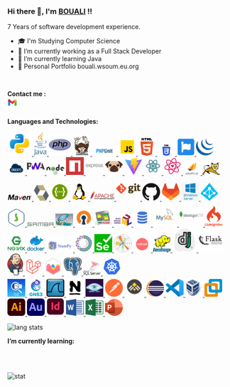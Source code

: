 ### Hi there 👋, I'm [BOUALI](https://github.com/youssefbouali) !!

7 Years of software development experience.

<!--
**youssefbouali/youssefbouali** is a ✨ _special_ ✨ repository because its `README.md` (this file) appears on your GitHub profile.

Here are some ideas to get you started:

-->


- 🎓 I'm Studying Computer Science
- 🔭 I’m currently working as a Full Stack Developer
- 🌱 I’m currently learning Java
- 💼 Personal Portfolio bouali.wsoum.eu.org
<!-- - 👯 I’m looking to collaborate on ...
- 🤔 I’m looking for help with ...
- 💬 Ask me about ...
- 📫 How to reach me: ...
- ⚡ Fun fact: ...
- ⚡ I am interested in Philosophy of History, Physics and Technology -->
<br/>

**Contact me :** 
<br/>
<a href="mailto:mr.boualiyoussef@gmail.com">
<img align="left" alt="Bouali Email" src="images/gmail-new.png" width="22px"/>
</a>
<!--a href="https://www.linkedin.com/in/youssef1bouali">
<img align="left" alt="Bouali Linkedin" src="images/linkedin.svg" width="22px"/>
</a>
<a href="https://twitter.com/youssef1bouali">
<img align="left" alt="Bouali Twitter" src="images/twitter.png" width="22px"/>
</a-->
<br/> 






**Languages and Technologies:**
<br/>
<p float="left">
<a href="https://www.python.org/">
<img alt="Python" src="images/python.png" width="55"/>
</a>
<a href="https://www.java.com/">
<img alt="Java" src="images/java.png" width="30"/>
</a>
<a href="https://www.php.net/">
<img alt="PHP" src="images/php.png" width="50"/>
</a>
<a href="https://getcomposer.org/">
<img alt="Composer" src="images/composer.png" width="40"/>
</a>
<a href="https://phpunit.de/index.html">
<img alt="PHPUnit" src="images/phpunit.png" width="55"/>
</a>
<a href="https://www.javascript.com/">
<img alt="Javascript" src="images/javascript.png" width="40"/>
</a>
<a href="https://en.wikipedia.org/wiki/HTML">
<img alt="HTML" src="images/html.png" width="40"/>
</a>
<a href="https://en.wikipedia.org/wiki/CSS3">
<img alt="CSS3" src="images/css.png" width="40"/>
</a>
<a href="https://fontawesome.com/">
<img alt="Font Awesome" src="images/font_awesome_logo.png" width="40"/>
</a>
<a href="https://jquery.com/">
<img alt="Jquery" src="images/external-jquery-is-a-javascript-library-designed-to-simplify-html-logo-shadow-tal-revivo.png" width="40"/>
</a>
<a href="https://en.wikipedia.org/wiki/Representational_state_transfer">
<img alt="Rest API" src="images/REST_socialmedia.jpg" width="40"/>
</a>
<a href="https://en.wikipedia.org/wiki/Progressive_web_application">
<img alt="Progressive web application" src="images/pwa.png" width="40"/>
</a>
<a href="https://nodejs.org/en/">
<img alt="Nodejs" src="images/nodejs.png" width="40"/>
</a>
<a href="https://www.npmjs.com/">
<img alt="NPM" src="images/npm.png" width="40"/>
</a>
<a href="https://expressjs.com/">
<img alt="ExpressJS" src="images/express-original-wordmark.svg" width="40"/>
</a>
<a href="https://pugjs.org/">
<img alt="Pugjs" src="images/9338635" width="40"/>
</a>
<a href="https://vitejs.dev/">
<img alt="Vite" src="images/vitejs.png" width="40"/>
</a>
<a href="https://reactjs.org/">
<img alt="Reactjs" src="images/react.png" width="40"/>
</a>
<a href="https://github.com/react-icons/react-icons">
<img alt="React Icons" src="images/react-icons.svg" width="40"/>
</a>
<a href="https://jakarta.ee/">
<img alt="JakartaEE" src="images/jakarta.png" width="40"/>
</a>
<a href="https://tomcat.apache.org/">
<img alt="Apache Tomcat" src="images/tomcat.png" width="40"/>
</a>
<a href="https://maven.apache.org/">
<img alt="Maven" src="images/maven.png" width="55"/>
</a>
<a href="https://hibernate.org/">
<img alt="Hibernate" src="images/hibernate_icon_whitebkg.svg" width="35"/>
</a>
<a href="https://swagger.io/">
<img alt="Swagger" src="images/Swagger-logo.png" width="40"/>
</a>
<a href="https://en.wikipedia.org/wiki/Linux">
<img alt="Linux" src="images/linux.png" width="40"/>
</a>
<a href="https://httpd.apache.org/">
<img alt="Apache" src="images/apache.png" width="55"/>
</a>
<a href="https://git-scm.com/">
<img alt="Git" src="images/git.png" width="55"/>
</a>
<a href="https://github.com/">
<img alt="Github" src="images/github.png" width="40"/>
</a>
<a href="https://gitlab.com/">
<img alt="Gitlab" src="images/gitlab.png" width="40"/>
</a>
<a href="https://www.microsoft.com/en-us/windows-server">
<img alt="Windows Server" src="images/kisspng-windows-server-2-12-logo-organization-brand-windows-server-5ba39cd715d540.3534964615374491750894.jpg" width="40"/>
</a>
<a href="https://en.wikipedia.org/wiki/Active_Directory">
<img alt="Active Derictory" src="images/azure-active-directory-logo-png-transparent.png" width="40"/>
</a>
<a href="https://www.openldap.org/">
<img alt="OpenLDAP" src="images/12108639" width="40"/>
</a>
<a href="https://www.samba.org/">
<img alt="Samba" src="images/samba.png" width="60"/>
</a>
<a href="http://www.squid-cache.org/">
<img alt="Squid Proxy" src="images/squid.jpg" width="40"/>
</a>
<a href="https://openvpn.net/">
<img alt="OpenVpn" src="images/E9DIOxBPab_nMUfmf2fhzNcEAmjOx-wstIak5zwJpZm7184nd8fUPGBeWMvBMnkOHg" width="40"/>
</a>
<a href="https://en.wikipedia.org/wiki/Merise">
<img alt="Merise" src="images/JMeriseLogoPetit.png" width="40"/>
</a>
<a href="https://en.wikipedia.org/wiki/Unified_Modeling_Language">
<img alt="UML" src="images/UML.svg" width="40"/>
</a>
<a href="https://en.wikipedia.org/wiki/SQL">
<img alt="SQL" src="images/sql.png" width="40"/>
</a>
<a href="https://www.mysql.com/">
<img alt="Mysql" src="images/mysql.png" width="55"/>
</a>
<!--a href="https://www.phpmyadmin.net/">
  <img alt="phpMyAdmin" src="https://upload.wikimedia.org/wikipedia/commons/9/95/PhpMyAdmin_logo.png" width="55">
</a-->
<a href="https://www.mongodb.com/">
<img alt="Mongodb" src="images/mongodb.png" width="55"/>
</a>
  
<a href="https://codeigniter.com/">
<img alt="CodeIgniter" src="images/codeigniter.png" width="40"/>
</a>
<a href="https://www.nginx.com/">
<img alt="Nginx" src="images/Nginx-Logo-02.png" width="40"/>
</a>
<a href="https://www.docker.com/">
<img alt="Docker" src="images/docker.png" width="40"/>
</a>
  
<a href="https://numpy.org">
<img alt="Numpy" src="images/numpy-ar21.svg" width="60"/>
</a>
<a href="https://pandas.pydata.org">
<img alt="Pandas" src="images/anaconda.png" width="40"/>
</a>
<a href="https://www.selenium.dev/">
<img alt="Selenium" src="images/selenium.png" width="40"/>
</a>
<a href="https://matplotlib.org/">
<img alt="Matplotlib" src="images/matplotlib.png" width="40"/>
</a>
<a href="https://www.talend.com/">
<img alt="Talend" src="images/talend.png" width="40"/>
</a>
<a href="https://hadoop.apache.org/">
<img alt="Apache Hadoop" src="images/hadoop.png" width="40"/>
</a>


<a href="https://www.djangoproject.com/">
<img alt="Django" src="images/external-django-a-high-level-python-web-framework-that-encourages-rapid-development-logo-green-tal-revivo.png" width="55">
</img></a>
<a href="https://flask.palletsprojects.com/">
<img alt="Flask" src="images/flask.png" width="55">
</img></a>
<a href="https://www.jenkins.io/">
<img alt="Jenkins" src="images/1200px-Jenkins_logo.svg.png" width="35"/>
</a>
<a href="https://laravel.com/">
<img alt="Laravel" src="images/laravel.png" width="40"/>
</a>
<a href="https://www.chartjs.org/">
<img alt="Chart.js" src="images/10342521" width="40"/>
</a>
<a href="https://www.postgresql.org/">
<img alt="PostgreSQL" src="images/postgresql.png" width="40"/>
</a>
<a href="https://www.microsoft.com/en-us/sql-server/">
<img alt="SQLServer" src="images/sqlserver.png" width="40"/>
</a>
<a href="https://kubernetes.io/">
<img alt="Kubernetes" src="images/kubernetes-logo.png" width="40"/>
</a>
  
<br/>
<a href="https://en.wikipedia.org/wiki/Packet_Tracer">
<img alt="Packet Tracer" src="images/packet_tracer.png" width="40"/>
</a>
<a href="https://www.gns3.com/">
<img alt="GNS3" src="images/gns3.png" width="40"/>
</a>
<a href="https://www.wireshark.org/">
<img alt="Wireshark" src="images/1200px-Wireshark_icon.svg.png" width="40"/>
</a>
<a href="https://www.nagios.org/">
<img alt="Nagios" src="images/nagios_512.png" width="40"/>
</a>
<a href="https://nmap.org/">
<img alt="Nmap" src="images/63385" width="40"/>
</a>
<!--a href="https://subgraph.com/vega/">
  <img alt="Vega Security" src="https://securityonline.info/wp-content/uploads/2017/04/vega-transparent.png" width="60">
</a-->
<a href="https://www.postman.com/">
<img alt="Postman" src="images/postman-icon.svg" width="40"/>
</a>
<a href="https://www.ganttproject.biz/">
<img alt="GanttProject" src="images/ganttproject-GanttProject-icn.png" width="45"/>
</a>
<a href="https://www.eclipse.org/">
<img alt="Eclipse" src="images/eclipse-11.svg" width="40"/>
</a>
<a href="https://code.visualstudio.com/">
<img alt="VisualStudio Code" src="images/visualstudio.png" width="40"/>
</a>
<a href="https://www.virtualbox.org/">
<img alt="VirtualBox" src="images/Virtualbox_logo.png" width="40"/>
</a>
<a href="https://www.vmware.com/products/workstation-pro.html">
<img alt="Vmware Workstation" src="images/640px-Vmware_workstation_16_icon.svg.png" width="40"/>
</a>
<a href="https://www.adobe.com/products/illustrator.html">
<img alt="Illustrator" src="images/illustrator.svg" width="40"/>
</a>
<a href="https://www.adobe.com/products/audition.html">
<img alt="Audition" src="images/audition.svg" width="40"/>
</a>
<a href="https://www.adobe.com/products/indesign.html">
<img alt="Indesign" src="images/indesign.svg" width="40"/>
</a>
<a href="https://www.microsoft.com/microsoft-365/word">
<img alt="Word" src="images/word.png" width="40"/>
</a>
<a href="https://www.microsoft.com/microsoft-365/excel">
<img alt="Exel" src="images/excel.png" width="40"/>
</a>
<a href="https://www.microsoft.com/microsoft-365/powerpoint">
<img alt="PowerPoint" src="images/powerpoint.png" width="40"/>
</a>
        

<img src="https://github-readme-stats.vercel.app/api/top-langs/?username=youssefbouali&layout=compact&theme=transparent"
  alt="lang stats">


**I’m currently learning:**
<br/>

<!--a href="https://en.wikipedia.org/wiki/C_(programming_language)">
<img alt="C" src="images/c-original.svg" width="40"/>
</a>
<a href="https://en.wikipedia.org/wiki/CPP">
<img alt="C++" src="images/cplusplus-original.svg" width="40"/>
</a>
<a href="https://www.ruby-lang.org/en/">
<img alt="Ruby" src="images/ruby.png" width="40"/>
</a>
<a href="https://www.perl.org/">
<img alt="Perl" src="images/Perl-camel-small.png" width="40"/>
</a>
<a href="https://rubyonrails.org/">
<img alt="Rails" src="images/rails.png" width="40">
</img></a>
<a href="https://spring.io/projects/spring-boot">
<img alt="Spring Bot" src="images/spring-boot.png" width="40"/>
</a>
<a href="https://symfony.com/">
<img alt="Symfony" src="images/symfony.png" width="40"/>
</a>
<a href="https://nextjs.org/">
<img alt="Next.js" src="images/nextjs-icon-dark-background.png" width="40"/>
</a>
<a href="https://nestjs.com/">
<img alt="NestJS" src="images/logo-small.svg" width="40"/>
</a>
<a href="https://redis.io/">
<img alt="Redis" src="images/redis.svg" width="40"/>
</a>
<a href="https://webpack.js.org/">
<img alt="Webpack" src="images/webpack.png" width="40"/>
</a>
<a href="https://babeljs.io/">
<img alt="Babel.js" src="images/babel.png" width="40"/>
</a>
<a href="https://gulpjs.com/">
<img alt="Gulp.js" src="images/gulp-2x.png" width="25"/>
</a>
<a href="https://gruntjs.com/">
<img alt="Grunt" src="images/og.png" width="40"/>
</a>
<a href="https://www.typescriptlang.org/">
<img alt="Typescript" src="images/typescript.png" width="40"/>
</a>
<a href="https://jestjs.io/">
<img alt="Jest" src="images/jest.png" width="40"/>
</a>
<a href="https://sass-lang.com/">
<img alt="Sass" src="images/sass.png" width="40"/>
</a>
<a href="https://getbootstrap.com/">
<img alt="Bootstrap" src="images/bootstrap.png" width="40"/>
</a>
<a href="https://tailwindcss.com/">
<img alt="Tailwind CSS" src="images/30317862" width="40"/>
</a>
<a href="https://vuejs.org/">
<img alt="Vuejs" src="images/vue.png" width="40"/>
</a>
<a href="https://angular.io/">
<img alt="Angular" src="images/2048px-Angular_full_color_logo.svg.png" width="40"/>
</a>
<a href="https://nativescript.org/">
<img alt="Native" src="images/nativescript.png" width="40"/>
</a>
<a href="https://ionicframework.com/">
<img alt="Ionic" src="images/ionicframework.png" width="40"/>
</a>
<a href="https://www.android.com/">
<img alt="Android" src="images/android.png" width="40"/>
</a>
<a href="https://kotlinlang.org/">
<img alt="Kotlin" src="images/kotlin.png" width="40"/>
</a>
<a href="https://firebase.google.com/">
<img alt="Firebase" src="images/firebase.png" width="40"/>
</a>
<a href="https://mariadb.org/">
<img alt="MariaDB" src="images/mariadb.png" width="40"/>
</a>
<a href="https://www.oracle.com/database/">
<img alt="Oracle Database" src="images/1680581578662" width="40"/>
</a>
<a href="https://www.sqlite.org/">
<img alt="SQLite" src="images/sqlite.png" width="40"/>
</a>
<a href="https://clonezilla.org/">
<img alt="Clonezilla" src="images/clonezilla_logo_small.png" width="30"/>
</a>
<a href="https://www.asterisk.org/">
<img alt="Asterisk" src="images/asterisk-logo-fb-share.png" width="50"/>
</a>
<a href="https://www.proxmox.com/en/">
<img alt="Proxmox" src="images/TT36Nsjyt0Yn8eyPAXuNK0bJsXmryP9ovsp7qdOy9sulYlr7v2Le5Ckf0I9S3AiaaXs" width="40"/>
</a>
<a href="https://www.qemu.org/">
<img alt="Qemu" src="images/qemu.png" width="40"/>
</a>
<a href="https://www.vmware.com/products/esxi-and-esx.html">
<img alt="VMware ESXi" src="images/esxi.png" width="40"/>
</a>
<a href="https://en.wikipedia.org/wiki/Hyper-V">
<img alt="Hyper-V" src="images/457930.png" width="40"/>
</a>
<a href="https://azure.microsoft.com/">
<img alt="Microsoft Azure" src="images/800px-Microsoft_Azure.svg.png" width="40"/>
</a>
<a href="https://www.openstack.org/">
<img alt="Openstack" src="images/324574" width="40"/>
</a>
<a href="https://cloudstack.apache.org/">
<img alt="Cloudstack" src="images/apache-cloudstack-icon-512x414-fhjwxb8z.png" width="40"/>
</a>
<a href="https://www.ansible.com/">
<img alt="Ansible" src="images/ansible.png" width="40"/>
</a>
<a href="https://www.puppet.com/">
<img alt="Puppet" src="images/puppet.png" width="60"/>
</a>
<a href="https://www.postfix.org/">
<img alt="Postfix" src="images/postfix.png" width="40"/>
</a>
<a href="https://vyos.io/">
<img alt="VyOS" src="images/5647000" width="40"/>
</a>
<a href="https://www.pfsense.org/">
<img alt="Pfsense" src="images/478-4782464_pfsense-square-logo-pfsense-logo-square-hd-png.png" width="40"/>
</a>
<a href="https://www.netfilter.org/">
<img alt="Iptables" src="images/IPtables-logo.jpg" width="40"/>
</a>
<a href="https://www.snort.org/">
<img alt="Snort" src="images/ini_snort.png" width="60"/>
</a>
<a href="https://www.tenable.com/products/nessus">
<img alt="Nessus" src="images/nessus-logo-e1475580279964.png" width="60"/>
</a>
<a href="https://portswigger.net/burp">
<img alt="Burp Suite" src="images/242914.png" width="40"/>
</a>
<a href="https://www.metasploit.com/">
<img alt="Metasploit" src="images/D0cHe1PVsAApKKT.jpg" width="40"/>
</a>
<a href="https://www.aircrack-ng.org/">
<img alt="Aircrack-Ng" src="images/aircrack-ng.jpg" width="60"/>
</a>
<a href="https://www.ettercap-project.org/">
<img alt="Ettercap" src="images/ettercap.png" width="66"/>
</a>
<a href="https://www.tcpdump.org/">
<img alt="tcpdump" src="images/tcpdump-logo.jpg" width="55"/>
</a>
<a href="https://github.com/sullo/nikto">
<img alt="Nikto" src="images/nikto-logo.svg" width="40"/>
</a>
<a href="https://www.kali.org/tools/hydra/">
<img alt="Hydra" src="images/hydra-logo.svg" width="40"/>
</a>
<a href="https://ghidra-sre.org/">
<img alt="Ghidra" src="images/ghidra.png" width="40"/>
</a>
<a href="https://hashcat.net/hashcat/">
<img alt="Hashcat" src="images/hashcat-logo.svg" width="40"/>
</a>
<a href="https://sqlmap.org/">
<img alt="Sqlmap" src="images/sqlmap-logo.svg" width="40"/>
</a>
<a href="https://en.wikipedia.org/wiki/X86_assembly_language">
<img alt="X86 Assembly Language" src="images/x86-64-assembly-hex-turquoise.png" width="40"/>
</a>
<a href="https://www.arduino.cc/">
<img alt="Arduino" src="images/arduino.png" width="40"/>
</a>
<a href="https://www.raspberrypi.org/">
<img alt="Raspberry Pi" src="images/raspberry-pi.png" width="40"/>
</a-->


<!--a href="https://www.splunk.com/">
<img alt="Splunk" src="https://upload.wikimedia.org/wikipedia/commons/f/f8/Splunk_logo.png" width="60">
</a-->
<!--a href="https://www.openwall.com/john/">
  <img alt="John the Ripper" src="https://miro.medium.com/v2/resize:fit:325/0*GJqVesB1TRqlSj_e.png" width="40">
</a>
<a href="https://www.maltego.com/">
  <img alt="Maltego" src="https://static.maltego.com/cdn/Maltego%20Branding/Maltego%20logo%20-%20compact/Maltego-Logo-Compact-Greyblue.png" width="40">
</a-->

<!--br/>
<a href="https://wordpress.org/">
<img alt="Wordpress" src="images/wordpress.png" width="40"/>
</a>
<a href="https://www.figma.com/">
<img alt="Figma" src="images/Figma-logo.svg" width="30"/>
</a>
<a href="https://adobe.com/xd">
<img alt="Adobe XD" src="images/xd.svg" width="40"/>
</a>
<a href="https://staruml.io/">
<img alt="StarUML" src="images/Staruml_logo.png" width="40"/>
</a>
<a href="https://www.microsoft.com/microsoft-365/project/project-management-software">
<img alt="MS Project" src="images/msproject.png" width="40"/>
</a>
<a href="https://owncloud.com/">
<img alt="Owncloud" src="images/owncloud-logo1_1-1-30.png" width="40"/>
</a>
<a href="https://nextcloud.com/">
<img alt="Nextcloud" src="images/nextcloud.png" width="40"/>
</a>
<a href="https://www.electronjs.org/">
<img alt="Electronjs" src="images/electron.png" width="40"/>
</a>
<a href="https://wiki.python.org/moin/PyQt">
<img alt="PyQt" src="images/pyqt.png" width="55">
</img></a>
<a href="https://openjfx.io/">
<img alt="Java FX" src="images/javafx.png" width="55">
</img></a>
<a href="https://godotengine.org/">
<img alt="Godot" src="images/godot.png" width="40"/>
</a>
<a href="https://sphinxsearch.com/">
<img alt="Sphinx Search" src="images/sphinx1.png" width="40"/>
</a>
<a href="https://en.wikipedia.org/wiki/CMU_Sphinx">
<img alt="CMU Sphinx" src="images/thumbnail.png" width="40"/>
</a>
<a href="https://en.wikipedia.org/wiki/Tesseract_(software)">
<img alt="Tesseract OCR" src="images/tesseract.png" width="40"/>
</a>
<a href="https://scikit-learn.org/">
<img alt="Scikit-Learn" src="images/scikitlearn.png" width="40"/>
</a>
<a href="https://opencv.org/">
<img alt="OpenCV" src="images/opencv.png" width="40"/>
</a>
<a href="https://kafka.apache.org/">
<img alt="Apache Kafka" src="images/apache_kafka.png" width="50"/>
</a>
<a href="https://hbase.apache.org/">
<img alt="Apache Hbase" src="images/hbase.png" width="50"/>
</a>
<a href="https://www.microsoft.com/fr-fr/power-platform/products/power-bi">
<img alt="Power BI" src="images/powerbi.png" width="50"/>
</a>
<a href="https://glassfish.org/">
<img alt="Glassfish" src="images/glassfish.png" width="50"/>
</a>
<a href="https://hive.apache.org/">
<img alt="Apache Hive" src="images/hive.png" width="45"/>
</a>
<a href="https://cassandra.apache.org/">
<img alt="Apache Cassandra" src="images/cassandra.png" width="50"/>
</a>
<a href="https://www.elastic.co/elasticsearch">
<img alt="ElasticSearch" src="images/elasticsearch.jpg" width="50"/>
</a>
<a href="https://spark.apache.org">
<img alt="Apache Spark" src="images/spark.png" width="50"/>
</a>

<a href="https://ethereum.org/">
<img alt="Ethereum" src="images/ethereum.png" width="40"/>
</a>

<a href="https://www.adobe.com/products/photoshop.html">
<img alt="Photoshop" src="images/photoshop.svg" width="40"/>
</a>
<a href="https://www.adobe.com/products/premiere.html">
<img alt="Premiere" src="images/premiere.svg" width="40"/>
</a-->

<!--a href="https://spring.io/">
  <img alt="Spring" src="https://raw.githubusercontent.com/github/explore/8ab0be27a8c97992e4930e630e2d68ba8d819183/topics/spring/spring.png" width="40"/>
</a-->
<!--a href="https://en.wikipedia.org/wiki/Pascal_(programming_language)">
  <img alt="Pascal" src="https://static-s.aa-cdn.net/img/ios/461310295/6e5c910d970804a9c4b67a40eb3e0a0c" width="40">
</a>
<a href="https://www.rust-lang.org/">
  <img alt="Rust" src="https://raw.githubusercontent.com/github/explore/80688e429a7d4ef2fca1e82350fe8e3517d3494d/topics/rust/rust.png" width="40">
</a>
<a href="https://www.lua.org/">
  <img alt="Lua" src="https://raw.githubusercontent.com/github/explore/80688e429a7d4ef2fca1e82350fe8e3517d3494d/topics/lua/lua.png" width="40">
</a>
<a href="https://www.scala-lang.org/">
  <img alt="Scala" src="https://raw.githubusercontent.com/github/explore/80688e429a7d4ef2fca1e82350fe8e3517d3494d/topics/scala/scala.png" width="40">
</a>
<a href="https://en.wikipedia.org/wiki/C_Sharp_(programming_language)">
  <img alt="C#" src="https://raw.githubusercontent.com/github/explore/80688e429a7d4ef2fca1e82350fe8e3517d3494d/topics/csharp/csharp.png" width="40">
</a>
<a href="https://www.asp.net/">
  <img alt="Asp.net" src="https://raw.githubusercontent.com/github/explore/80688e429a7d4ef2fca1e82350fe8e3517d3494d/topics/aspnet/aspnet.png" width="40">
</a-->
<!--a href="https://dart.dev/">
  <img alt="Dart" src="https://raw.githubusercontent.com/github/explore/80688e429a7d4ef2fca1e82350fe8e3517d3494d/topics/dart/dart.png" width="40">
</a>
<a href="https://flutter.dev/">
  <img alt="Flutter" src="https://qtoof.academy/wp-content/uploads/2021/04/Google-flutter-logo-768x219.png" width="40">
</a>
<!--a href="https://en.wikipedia.org/wiki/Xamarin">
  <img alt="Xamarin" src="https://raw.githubusercontent.com/github/explore/80688e429a7d4ef2fca1e82350fe8e3517d3494d/topics/xamarin/xamarin.png" width="40">
</a-->
<!--a href="https://go.dev/">
  <img alt="Go" src="https://raw.githubusercontent.com/devicons/devicon/master/icons/go/go-original.svg" width="40">
</a-->

<br/>
<br/>


<img src="https://github-readme-stats.vercel.app/api?username=youssefbouali&show_icons=true&theme=transparent"
  alt="stat">

<!--img align="center" src="https://github-readme-streak-stats.herokuapp.com/?user=youssefbouali&theme=transparent" alt="Youssef-Bouali"-->

</p>

##
<!--a href="https://bouali.wsoum.eu.org" target="_blank">
💬 Find me [elsewhere on the internet]().</a-->
